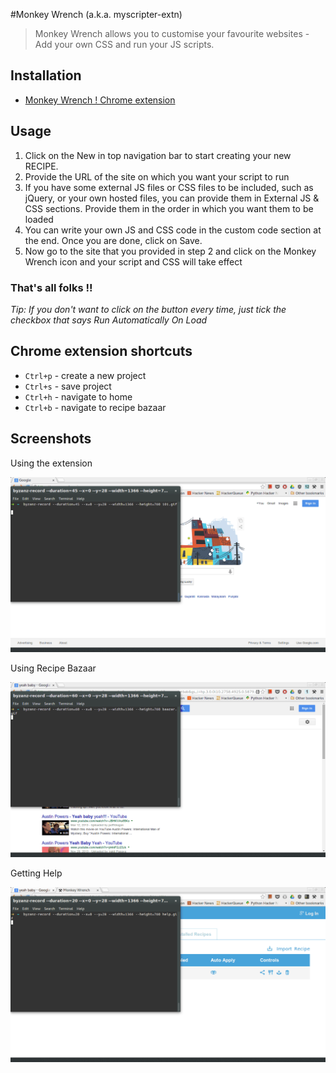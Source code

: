 #Monkey Wrench (a.k.a. myscripter-extn)

> Monkey Wrench allows you to customise your favourite websites - Add your own CSS and run your JS scripts.

## Installation

* [Monkey Wrench ! Chrome extension](https://chrome.google.com/webstore/detail/monkey-wrench/baemnbkeofdleidjnpjfoleobieckdlk)

## Usage

1. Click on the New in top navigation bar to start creating your new RECIPE.
2. Provide the URL of the site on which you want your script to run
3. If you have some external JS files or CSS files to be included, such as jQuery, or your own hosted files, you can provide them in External JS & CSS sections. Provide them in the order in which you want them to be loaded
4. You can write your own JS and CSS code in the custom code section at the end. Once you are done, click on Save.
5. Now go to the site that you provided in step 2 and click on the Monkey Wrench icon and your script and CSS will take effect

### That's all folks !! 

<i>Tip: If you don't want to click on the button every time, just tick the checkbox that says Run Automatically On Load</i>

## Chrome extension shortcuts

* `Ctrl+p` - create a new project
* `Ctrl+s` - save project
* `Ctrl+h` - navigate to home
* `Ctrl+b` - navigate to recipe bazaar

## Screenshots

Using the extension

![Monkey Wrench](https://raw.githubusercontent.com/mayurck291/myscripter-extn/master/_screenshots/101.gif)


Using Recipe Bazaar

![Monkey Wrench](https://raw.githubusercontent.com/mayurck291/myscripter-extn/master/_screenshots/bazaar.gif)


Getting Help

![Monkey Wrench](https://raw.githubusercontent.com/mayurck291/myscripter-extn/master/_screenshots/help.gif)
